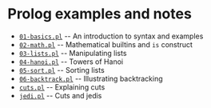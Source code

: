 # Prolog examples and notes

- [`01-basics.pl`](01-basics.pl) -- An introduction to syntax and examples
- [`02-math.pl`](02-math.pl) -- Mathematical builtins and `is` construct
- [`03-lists.pl`](03-lists.pl) -- Manipulating lists 
- [`04-hanoi.pl`](04-hanoi.pl) -- Towers of Hanoi
- [`05-sort.pl`](05-sort.pl) -- Sorting lists
- [`06-backtrack.pl`](06-backtrack.pl) -- Illustrating backtracking
- [`cuts.pl`](cuts.pl) -- Explaining cuts
- [`jedi.pl`](jedi.pl) -- Cuts and jedis

